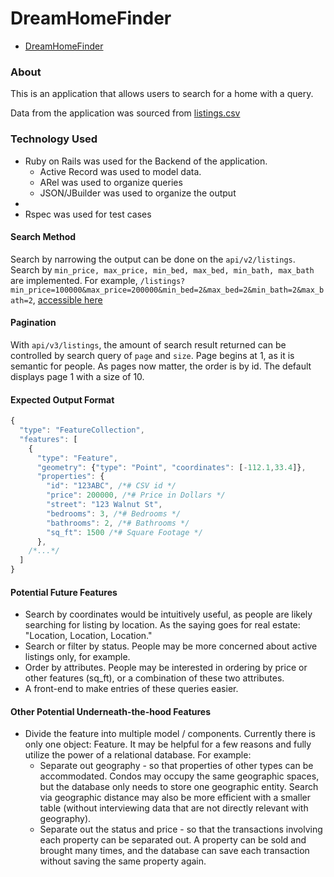 # DreamHomeFinder

- [DreamHomeFinder](http://dreamhomefinder.herokuapp.com/api/v3/listings?page=8&size=8)


### About

This is an application that allows users to search for a home with a query.

Data from the application was sourced from [listings.csv](https://s3.amazonaws.com/opendoor-problems/listings.csv)

### Technology Used

* Ruby on Rails was used for the Backend of the application.
  * Active Record was used to model data.
  * ARel was used to organize queries
  * JSON/JBuilder was used to organize the output
*
* Rspec was used for test cases

#### Search Method

Search by narrowing the output can be done on the `api/v2/listings`. Search by `min_price, max_price, min_bed, max_bed, min_bath, max_bath` are implemented. For example, `/listings?min_price=100000&max_price=200000&min_bed=2&max_bed=2&min_bath=2&max_bath=2`, [accessible here](http://dreamhomefinder.herokuapp.com/api/v2/listings?min_price=100000&max_price=200000&min_bed=2&max_bed=2&min_bath=2&max_bath=2)

#### Pagination

With `api/v3/listings`, the amount of search result returned can be controlled by search query of `page` and `size`. Page begins at 1, as it is semantic for people. As pages now matter, the order is by id. The default displays page 1 with a size of 10.

#### Expected Output Format

```javascript
{
  "type": "FeatureCollection",
  "features": [
    {
      "type": "Feature",
      "geometry": {"type": "Point", "coordinates": [-112.1,33.4]},
      "properties": {
        "id": "123ABC", /*# CSV id */
        "price": 200000, /*# Price in Dollars */
        "street": "123 Walnut St",
        "bedrooms": 3, /*# Bedrooms */
        "bathrooms": 2, /*# Bathrooms */
        "sq_ft": 1500 /*# Square Footage */
      },
    /*...*/
  ]
}
```

#### Potential Future Features

* Search by coordinates would be intuitively useful, as people are likely searching for listing by location. As the saying goes for real estate: "Location, Location, Location."
* Search or filter by status. People may be more concerned about active listings only, for example.
* Order by attributes. People may be interested in ordering by price or other features (sq_ft), or a combination of these two attributes.
* A front-end to make entries of these queries easier.

#### Other Potential Underneath-the-hood Features

* Divide the feature into multiple model / components. Currently there is only one object: Feature. It may be helpful for a few reasons and fully utilize the power of a relational database. For example:
  * Separate out geography - so that properties of other types can be accommodated. Condos may occupy the same geographic spaces, but the database only needs to store one geographic entity. Search via geographic distance may also be more efficient with a smaller table (without interviewing data that are not directly relevant with geography).
  * Separate out the status and price - so that the transactions involving each property can be separated out. A property can be sold and brought many times, and the database can save each transaction without saving the same property again.
